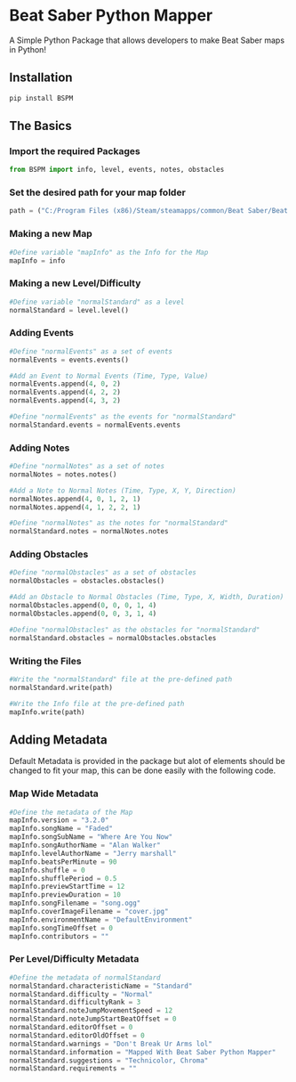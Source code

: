 # Beat Saber Python Mapper

A Simple Python Package that allows developers to make Beat Saber maps in Python!

## Installation

```cmd
pip install BSPM
```

## The Basics

### Import the required Packages

```python
from BSPM import info, level, events, notes, obstacles
```

### Set the desired path for your map folder

```python
path = ("C:/Program Files (x86)/Steam/steamapps/common/Beat Saber/Beat Saber_Data/CustomWIPLevels/Example Map/")
```

### Making a new Map
```python
#Define variable "mapInfo" as the Info for the Map
mapInfo = info
```

### Making a new Level/Difficulty
```python
#Define variable "normalStandard" as a level
normalStandard = level.level()
```

### Adding Events

```python
#Define "normalEvents" as a set of events
normalEvents = events.events()

#Add an Event to Normal Events (Time, Type, Value)
normalEvents.append(4, 0, 2)
normalEvents.append(4, 2, 2)
normalEvents.append(4, 3, 2)

#Define "normalEvents" as the events for "normalStandard"
normalStandard.events = normalEvents.events
```

### Adding Notes

```python
#Define "normalNotes" as a set of notes
normalNotes = notes.notes()

#Add a Note to Normal Notes (Time, Type, X, Y, Direction)
normalNotes.append(4, 0, 1, 2, 1)
normalNotes.append(4, 1, 2, 2, 1)

#Define "normalNotes" as the notes for "normalStandard"
normalStandard.notes = normalNotes.notes
```

### Adding Obstacles

```python
#Define "normalObstacles" as a set of obstacles
normalObstacles = obstacles.obstacles()

#Add an Obstacle to Normal Obstacles (Time, Type, X, Width, Duration)
normalObstacles.append(0, 0, 0, 1, 4)
normalObstacles.append(0, 0, 3, 1, 4)

#Define "normalObstacles" as the obstacles for "normalStandard"
normalStandard.obstacles = normalObstacles.obstacles
```

### Writing the Files

```python
#Write the "normalStandard" file at the pre-defined path
normalStandard.write(path)

#Write the Info file at the pre-defined path
mapInfo.write(path)
```

## Adding Metadata
Default Metadata is provided in the package but alot of elements should be changed to fit your map, this can be done easily with the following code.

### Map Wide Metadata

```python
#Define the metadata of the Map
mapInfo.version = "3.2.0"
mapInfo.songName = "Faded"
mapInfo.songSubName = "Where Are You Now"
mapInfo.songAuthorName = "Alan Walker"
mapInfo.levelAuthorName = "Jerry marshall"
mapInfo.beatsPerMinute = 90
mapInfo.shuffle = 0
mapInfo.shufflePeriod = 0.5
mapInfo.previewStartTime = 12
mapInfo.previewDuration = 10
mapInfo.songFilename = "song.ogg"
mapInfo.coverImageFilename = "cover.jpg"
mapInfo.environmentName = "DefaultEnvironment"
mapInfo.songTimeOffset = 0
mapInfo.contributors = ""
```

### Per Level/Difficulty Metadata
```python
#Define the metadata of normalStandard
normalStandard.characteristicName = "Standard"
normalStandard.difficulty = "Normal"
normalStandard.difficultyRank = 3
normalStandard.noteJumpMovementSpeed = 12
normalStandard.noteJumpStartBeatOffset = 0
normalStandard.editorOffset = 0
normalStandard.editorOldOffset = 0
normalStandard.warnings = "Don't Break Ur Arms lol"
normalStandard.information = "Mapped With Beat Saber Python Mapper"
normalStandard.suggestions = "Technicolor, Chroma"
normalStandard.requirements = ""
```
